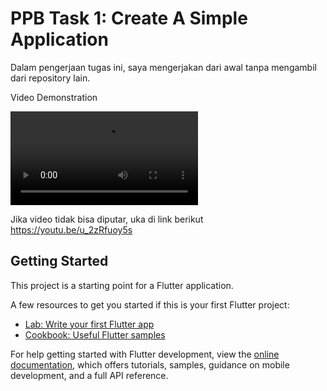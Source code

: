 # PPB Task 1: Create A Simple Application

Dalam pengerjaan tugas ini, saya mengerjakan dari awal tanpa mengambil dari repository lain.

Video Demonstration

![Video Demo](video3383189246.mp4)

Jika video tidak bisa diputar, uka di link berikut https://youtu.be/u_2zRfuoy5s

## Getting Started

This project is a starting point for a Flutter application.

A few resources to get you started if this is your first Flutter project:

- [Lab: Write your first Flutter app](https://docs.flutter.dev/get-started/codelab)
- [Cookbook: Useful Flutter samples](https://docs.flutter.dev/cookbook)

For help getting started with Flutter development, view the
[online documentation](https://docs.flutter.dev/), which offers tutorials,
samples, guidance on mobile development, and a full API reference.

